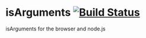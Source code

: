 isArguments [![Build Status](https://travis-ci.org/nathanfaucett/is_arguments.svg?branch=master)](https://travis-ci.org/nathanfaucett/is_arguments)
=======

isArguments for the browser and node.js

